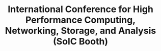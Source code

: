 ---
dateStart: 2014-11-16
dateEnd: 2014-11-21
title: "International Conference for High Performance Computing, Networking, Storage, and Analysis (SoIC Booth)"
venue: "International Conference for High Performance Computing, Networking, Storage, and Analysis (SoIC Booth)"
organizer: Andrew Lumsdaine
credit: Andrew Lumsdaine
city: New Orleans
state: LA
country: USA
pdfLink: 20141116-conference-high-performance.pdf
venueImages:
 - sm: image01.sm.jpg
   lg: image01.lg.jpg
 - sm: image02.sm.jpg
   lg: image02.lg.jpg
 - sm: image03.sm.jpg
   lg: image03.lg.jpg
 - sm: image04.sm.jpg
   lg: image04.lg.jpg
 - sm: image05.sm.jpg
   lg: image05.lg.jpg
 - sm: image06.sm.jpg
   lg: image06.lg.jpg
 - sm: image07.sm.jpg
   lg: image07.lg.jpg
 - sm: image08.sm.jpg
   lg: image08.lg.jpg
---